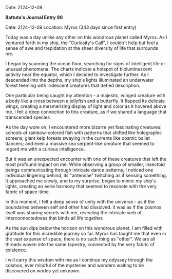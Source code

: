 Date: 2124-12-09

**Battuta's Journal Entry 90**

Date: 2124-12-09
Location: Myros (343 days since first entry)

Today was a day unlike any other on this wondrous planet called Myros. As I ventured forth in my ship, the "Curiosity's Call", I couldn't help but feel a sense of awe and trepidation at the sheer diversity of life that surrounds me.

I began by scanning the ocean floor, searching for signs of intelligent life or unusual phenomena. The charts indicate a hotspot of bioluminescent activity near the equator, which I decided to investigate further. As I descended into the depths, my ship's lights illuminated an underwater forest teeming with iridescent creatures that defied description.

One particular being caught my attention - a majestic, winged creature with a body like a cross between a jellyfish and a butterfly. It flapped its delicate wings, creating a mesmerizing display of light and color as it hovered above me. I felt a deep connection to this creature, as if we shared a language that transcended species.

As the day wore on, I encountered more bizarre yet fascinating creatures: schools of rainbow-colored fish with patterns that shifted like holographic screens; giant kelp forests swaying in the currents like cosmic ballet dancers; and even a massive sea serpent-like creature that seemed to regard me with a curious intelligence.

But it was an unexpected encounter with one of these creatures that left the most profound impact on me. While observing a group of smaller, insectoid beings communicating through intricate dance patterns, I noticed one individual lingering behind, its "antennae" twitching as if sensing something. It approached me slowly, and to my surprise, began to mimic my ship's lights, creating an eerie harmony that seemed to resonate with the very fabric of space-time.

In this moment, I felt a deep sense of unity with the universe - as if the boundaries between self and other had dissolved. It was as if the cosmos itself was sharing secrets with me, revealing the intricate web of interconnectedness that binds all life together.

As the sun dips below the horizon on this wondrous planet, I am filled with gratitude for this incredible journey so far. Myros has taught me that even in the vast expanse of space, there is no such thing as "other". We are all threads woven into the same tapestry, connected by the very fabric of existence.

I will carry this wisdom with me as I continue my odyssey through the cosmos, ever mindful of the mysteries and wonders waiting to be discovered on worlds yet unknown.